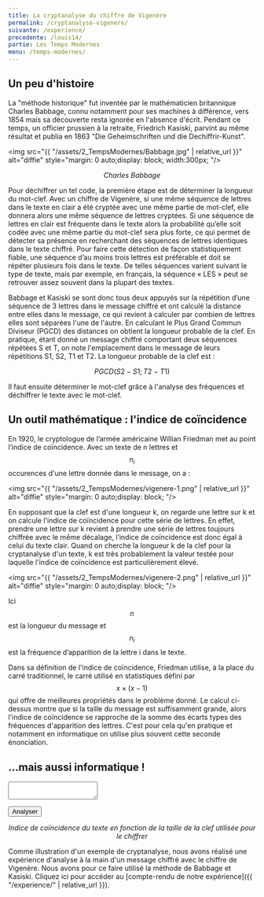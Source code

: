 ```yaml
---
title: La cryptanalyse du chiffre de Vigenère
permalink: /cryptanalyse-vigenere/
suivante: /experience/
precedente: /louis14/
partie: Les Temps Modernes
menu: /temps-modernes/
---
```


## Un peu d'histoire

La "méthode historique" fut inventée par le mathématicien britannique Charles Babbage, connu notamment pour ses machines à différence, vers 1854 mais sa découverte resta ignorée en l'absence d'écrit. Pendant ce temps, un officier prussien à la retraite, Friedrich Kasiski, parvint au même résultat et publia en 1863 "Die Geheimschriften und die Dechiffrir-Kunst".


<img src="{{ "/assets/2_TempsModernes/Babbage.jpg" | relative_url }}" alt="diffie" style="margin: 0 auto;display: block; width:300px; "/>
<p align="center"> <em> Charles Babbage </em> </p>

Pour déchiffrer un tel code, la première étape est de déterminer la longueur du mot-clef. Avec un chiffre de Vigenère, si une même séquence de lettres dans le texte en clair a été cryptée avec une même partie de mot-clef, elle donnera alors une même séquence de lettres cryptées. Si une séquence de lettres en clair est fréquente dans le texte alors la probabilité qu’elle soit codée avec une même partie du mot-clef sera plus forte, ce qui permet de détecter sa présence en recherchant des séquences de lettres identiques dans le texte chiffré. Pour faire cette détection de façon statistiquement fiable, une séquence d’au moins trois lettres est préférable et doit se répéter plusieurs fois dans le texte. De telles séquences varient suivant le type de texte, mais par exemple, en français, la séquence « LES » peut se retrouver assez souvent dans la plupart des textes.

Babbage et Kasiski se sont donc tous deux appuyés sur la répétition d’une séquence de 3 lettres dans le message chiffré et ont calculé la distance entre elles dans le message, ce qui revient à calculer par combien de lettres elles sont séparées l'une de l'autre. En calculant le Plus Grand Commun Diviseur (PGCD) des distances on obtient la longueur probable de la clef.
En pratique, étant donné un message chiffré comportant deux séquences répétées S et T, on note l'emplacement dans le message de leurs répétitions S1, S2, T1 et T2. La longueur probable de la clef est :

$$ PGCD (S2-S1 ; T2-T1) $$

Il faut ensuite déterminer le mot-clef grâce à l'analyse des fréquences et déchiffrer le texte avec le mot-clef.

## Un outil mathématique : l'indice de coïncidence

En 1920, le cryptologue de l’armée américaine Willian Friedman met au point l’indice de coïncidence. Avec un texte de n lettres et $$ n_{i} $$ occurences d'une lettre donnée dans le message, on a :

<img src="{{ "/assets/2_TempsModernes/vigenere-1.png" | relative_url }}" alt="diffie" style="margin: 0 auto;display: block; "/>

En supposant que la clef est d'une longueur k, on regarde une lettre sur k et on calcule l'indice de coïncidence pour cette série de lettres. En effet, prendre une lettre sur k revient à prendre une série de lettres toujours chiffrée avec le même décalage, l’indice de coïncidence est donc égal à celui du texte clair. Quand on cherche la longueur k de la clef pour la cryptanalyse d'un texte, k est très probablement la valeur testée pour laquelle l'indice de coïncidence est particulièrement élevé.

<img src="{{ "/assets/2_TempsModernes/vigenere-2.png" | relative_url }}" alt="diffie" style="margin: 0 auto;display: block; "/>

Ici $$ n $$ est la longueur du message et $$ n_{i} $$ est la fréquence d’apparition de la lettre i dans le texte.

Dans sa définition de l'indice de coïncidence, Friedman utilise, à la place du carré traditionnel, le carré utilisé en statistiques défini par $$ x \times (x-1) $$ qui offre de meilleures propriétés dans le problème donné. Le calcul ci-dessus montre que si la taille du message est suffisamment grande, alors l'indice de coïncidence se rapproche de la somme des écarts types des fréquences d'apparition des lettres. C'est pour cela qu'en pratique et notamment en informatique on utilise plus souvent cette seconde énonciation.

## ...mais aussi informatique !

<link rel="stylesheet" href="{{ '/assets/css/chartist.min.css' | relative_url }}">

<textarea id="myText"></textarea>
<button onclick="analyser()">Analyser</button>
<div class="ct-chart ct-octave" id="chart"></div>
<p align="center"><em>Indice de coïncidence du texte en fonction de la taille de la clef utilisée pour le chiffrer</em> </p>
<style>
  .ct-series-a .ct-bar {
    stroke: #159957;
  }
  .ct-series-b .ct-bar {
    stroke: #155799;
  }
</style>

Comme illustration d'un exemple de cryptanalyse, nous avons réalisé une expérience d'analyse à la main d'un message chiffré avec le chiffre de Vigenère. Nous avons pour ce faire utilisé la méthode de Babbage et Kasiski.
Cliquez ici pour accéder au [compte-rendu de notre expérience]({{ "/experience/" | relative_url }}).

<script src="{{ '/assets/chartist.min.js' | relative_url }}"></script>

<script>
  var longueurs = [20];
  for(i=0; i<20; i++) {longueurs[i] = i+1;}
  var indices = [20];
  for(i=0; i<20; i++) {indices[i] = 0;}
  new Chartist.Bar('#chart', {
    labels: longueurs,
    series: [indices,]
  }, {seriesBarDistance: 10});

  function analyser() {
    var propre = document.getElementById("myText").value.toUpperCase().latinise();
    var indices = [20];
    for(i=0; i<20; i++) {indices[i] = 0;}

    for(c=0; c<20; c++) {
      for(m=0; m<(c+1); m++) {
        var stats = [26]; for(i=0; i<26; i++) {stats[i] = 0;}
        var nbLettres = 0;
        for(i=0; i<propre.length; i++) {
          if(propre.charCodeAt(i) >= 65 && propre.charCodeAt(i) <= 90){ //si c'est une lettre
            if (nbLettres%(c+1) == m) { //Si on est au bon modulo
              stats[propre.charCodeAt(i)-65]++;
            }
            nbLettres++;
          }
        }
        for(i=0; i<26; i++){
          indices[c] += (stats[i]*stats[i]*(c+1))/(nbLettres*nbLettres);
        }
      }

    }

    new Chartist.Bar('#chart', {
      labels: longueurs,
      series: [indices,]
    }, {seriesBarDistance: 10});



  }



  var Latinise={};Latinise.latin_map={"Á":"A","Ă":"A","Ắ":"A","Ặ":"A","Ằ":"A","Ẳ":"A","Ẵ":"A","Ǎ":"A","Â":"A","Ấ":"A","Ậ":"A","Ầ":"A","Ẩ":"A","Ẫ":"A","Ä":"A","Ǟ":"A","Ȧ":"A","Ǡ":"A","Ạ":"A","Ȁ":"A","À":"A","Ả":"A","Ȃ":"A","Ā":"A","Ą":"A","Å":"A","Ǻ":"A","Ḁ":"A","Ⱥ":"A","Ã":"A","Ꜳ":"AA","Æ":"AE","Ǽ":"AE","Ǣ":"AE","Ꜵ":"AO","Ꜷ":"AU","Ꜹ":"AV","Ꜻ":"AV","Ꜽ":"AY","Ḃ":"B","Ḅ":"B","Ɓ":"B","Ḇ":"B","Ƀ":"B","Ƃ":"B","Ć":"C","Č":"C","Ç":"C","Ḉ":"C","Ĉ":"C","Ċ":"C","Ƈ":"C","Ȼ":"C","Ď":"D","Ḑ":"D","Ḓ":"D","Ḋ":"D","Ḍ":"D","Ɗ":"D","Ḏ":"D","ǲ":"D","ǅ":"D","Đ":"D","Ƌ":"D","Ǳ":"DZ","Ǆ":"DZ","É":"E","Ĕ":"E","Ě":"E","Ȩ":"E","Ḝ":"E","Ê":"E","Ế":"E","Ệ":"E","Ề":"E","Ể":"E","Ễ":"E","Ḙ":"E","Ë":"E","Ė":"E","Ẹ":"E","Ȅ":"E","È":"E","Ẻ":"E","Ȇ":"E","Ē":"E","Ḗ":"E","Ḕ":"E","Ę":"E","Ɇ":"E","Ẽ":"E","Ḛ":"E","Ꝫ":"ET","Ḟ":"F","Ƒ":"F","Ǵ":"G","Ğ":"G","Ǧ":"G","Ģ":"G","Ĝ":"G","Ġ":"G","Ɠ":"G","Ḡ":"G","Ǥ":"G","Ḫ":"H","Ȟ":"H","Ḩ":"H","Ĥ":"H","Ⱨ":"H","Ḧ":"H","Ḣ":"H","Ḥ":"H","Ħ":"H","Í":"I","Ĭ":"I","Ǐ":"I","Î":"I","Ï":"I","Ḯ":"I","İ":"I","Ị":"I","Ȉ":"I","Ì":"I","Ỉ":"I","Ȋ":"I","Ī":"I","Į":"I","Ɨ":"I","Ĩ":"I","Ḭ":"I","Ꝺ":"D","Ꝼ":"F","Ᵹ":"G","Ꞃ":"R","Ꞅ":"S","Ꞇ":"T","Ꝭ":"IS","Ĵ":"J","Ɉ":"J","Ḱ":"K","Ǩ":"K","Ķ":"K","Ⱪ":"K","Ꝃ":"K","Ḳ":"K","Ƙ":"K","Ḵ":"K","Ꝁ":"K","Ꝅ":"K","Ĺ":"L","Ƚ":"L","Ľ":"L","Ļ":"L","Ḽ":"L","Ḷ":"L","Ḹ":"L","Ⱡ":"L","Ꝉ":"L","Ḻ":"L","Ŀ":"L","Ɫ":"L","ǈ":"L","Ł":"L","Ǉ":"LJ","Ḿ":"M","Ṁ":"M","Ṃ":"M","Ɱ":"M","Ń":"N","Ň":"N","Ņ":"N","Ṋ":"N","Ṅ":"N","Ṇ":"N","Ǹ":"N","Ɲ":"N","Ṉ":"N","Ƞ":"N","ǋ":"N","Ñ":"N","Ǌ":"NJ","Ó":"O","Ŏ":"O","Ǒ":"O","Ô":"O","Ố":"O","Ộ":"O","Ồ":"O","Ổ":"O","Ỗ":"O","Ö":"O","Ȫ":"O","Ȯ":"O","Ȱ":"O","Ọ":"O","Ő":"O","Ȍ":"O","Ò":"O","Ỏ":"O","Ơ":"O","Ớ":"O","Ợ":"O","Ờ":"O","Ở":"O","Ỡ":"O","Ȏ":"O","Ꝋ":"O","Ꝍ":"O","Ō":"O","Ṓ":"O","Ṑ":"O","Ɵ":"O","Ǫ":"O","Ǭ":"O","Ø":"O","Ǿ":"O","Õ":"O","Ṍ":"O","Ṏ":"O","Ȭ":"O","Ƣ":"OI","Ꝏ":"OO","Ɛ":"E","Ɔ":"O","Ȣ":"OU","Ṕ":"P","Ṗ":"P","Ꝓ":"P","Ƥ":"P","Ꝕ":"P","Ᵽ":"P","Ꝑ":"P","Ꝙ":"Q","Ꝗ":"Q","Ŕ":"R","Ř":"R","Ŗ":"R","Ṙ":"R","Ṛ":"R","Ṝ":"R","Ȑ":"R","Ȓ":"R","Ṟ":"R","Ɍ":"R","Ɽ":"R","Ꜿ":"C","Ǝ":"E","Ś":"S","Ṥ":"S","Š":"S","Ṧ":"S","Ş":"S","Ŝ":"S","Ș":"S","Ṡ":"S","Ṣ":"S","Ṩ":"S","Ť":"T","Ţ":"T","Ṱ":"T","Ț":"T","Ⱦ":"T","Ṫ":"T","Ṭ":"T","Ƭ":"T","Ṯ":"T","Ʈ":"T","Ŧ":"T","Ɐ":"A","Ꞁ":"L","Ɯ":"M","Ʌ":"V","Ꜩ":"TZ","Ú":"U","Ŭ":"U","Ǔ":"U","Û":"U","Ṷ":"U","Ü":"U","Ǘ":"U","Ǚ":"U","Ǜ":"U","Ǖ":"U","Ṳ":"U","Ụ":"U","Ű":"U","Ȕ":"U","Ù":"U","Ủ":"U","Ư":"U","Ứ":"U","Ự":"U","Ừ":"U","Ử":"U","Ữ":"U","Ȗ":"U","Ū":"U","Ṻ":"U","Ų":"U","Ů":"U","Ũ":"U","Ṹ":"U","Ṵ":"U","Ꝟ":"V","Ṿ":"V","Ʋ":"V","Ṽ":"V","Ꝡ":"VY","Ẃ":"W","Ŵ":"W","Ẅ":"W","Ẇ":"W","Ẉ":"W","Ẁ":"W","Ⱳ":"W","Ẍ":"X","Ẋ":"X","Ý":"Y","Ŷ":"Y","Ÿ":"Y","Ẏ":"Y","Ỵ":"Y","Ỳ":"Y","Ƴ":"Y","Ỷ":"Y","Ỿ":"Y","Ȳ":"Y","Ɏ":"Y","Ỹ":"Y","Ź":"Z","Ž":"Z","Ẑ":"Z","Ⱬ":"Z","Ż":"Z","Ẓ":"Z","Ȥ":"Z","Ẕ":"Z","Ƶ":"Z","Ĳ":"IJ","Œ":"OE","ᴀ":"A","ᴁ":"AE","ʙ":"B","ᴃ":"B","ᴄ":"C","ᴅ":"D","ᴇ":"E","ꜰ":"F","ɢ":"G","ʛ":"G","ʜ":"H","ɪ":"I","ʁ":"R","ᴊ":"J","ᴋ":"K","ʟ":"L","ᴌ":"L","ᴍ":"M","ɴ":"N","ᴏ":"O","ɶ":"OE","ᴐ":"O","ᴕ":"OU","ᴘ":"P","ʀ":"R","ᴎ":"N","ᴙ":"R","ꜱ":"S","ᴛ":"T","ⱻ":"E","ᴚ":"R","ᴜ":"U","ᴠ":"V","ᴡ":"W","ʏ":"Y","ᴢ":"Z","á":"a","ă":"a","ắ":"a","ặ":"a","ằ":"a","ẳ":"a","ẵ":"a","ǎ":"a","â":"a","ấ":"a","ậ":"a","ầ":"a","ẩ":"a","ẫ":"a","ä":"a","ǟ":"a","ȧ":"a","ǡ":"a","ạ":"a","ȁ":"a","à":"a","ả":"a","ȃ":"a","ā":"a","ą":"a","ᶏ":"a","ẚ":"a","å":"a","ǻ":"a","ḁ":"a","ⱥ":"a","ã":"a","ꜳ":"aa","æ":"ae","ǽ":"ae","ǣ":"ae","ꜵ":"ao","ꜷ":"au","ꜹ":"av","ꜻ":"av","ꜽ":"ay","ḃ":"b","ḅ":"b","ɓ":"b","ḇ":"b","ᵬ":"b","ᶀ":"b","ƀ":"b","ƃ":"b","ɵ":"o","ć":"c","č":"c","ç":"c","ḉ":"c","ĉ":"c","ɕ":"c","ċ":"c","ƈ":"c","ȼ":"c","ď":"d","ḑ":"d","ḓ":"d","ȡ":"d","ḋ":"d","ḍ":"d","ɗ":"d","ᶑ":"d","ḏ":"d","ᵭ":"d","ᶁ":"d","đ":"d","ɖ":"d","ƌ":"d","ı":"i","ȷ":"j","ɟ":"j","ʄ":"j","ǳ":"dz","ǆ":"dz","é":"e","ĕ":"e","ě":"e","ȩ":"e","ḝ":"e","ê":"e","ế":"e","ệ":"e","ề":"e","ể":"e","ễ":"e","ḙ":"e","ë":"e","ė":"e","ẹ":"e","ȅ":"e","è":"e","ẻ":"e","ȇ":"e","ē":"e","ḗ":"e","ḕ":"e","ⱸ":"e","ę":"e","ᶒ":"e","ɇ":"e","ẽ":"e","ḛ":"e","ꝫ":"et","ḟ":"f","ƒ":"f","ᵮ":"f","ᶂ":"f","ǵ":"g","ğ":"g","ǧ":"g","ģ":"g","ĝ":"g","ġ":"g","ɠ":"g","ḡ":"g","ᶃ":"g","ǥ":"g","ḫ":"h","ȟ":"h","ḩ":"h","ĥ":"h","ⱨ":"h","ḧ":"h","ḣ":"h","ḥ":"h","ɦ":"h","ẖ":"h","ħ":"h","ƕ":"hv","í":"i","ĭ":"i","ǐ":"i","î":"i","ï":"i","ḯ":"i","ị":"i","ȉ":"i","ì":"i","ỉ":"i","ȋ":"i","ī":"i","į":"i","ᶖ":"i","ɨ":"i","ĩ":"i","ḭ":"i","ꝺ":"d","ꝼ":"f","ᵹ":"g","ꞃ":"r","ꞅ":"s","ꞇ":"t","ꝭ":"is","ǰ":"j","ĵ":"j","ʝ":"j","ɉ":"j","ḱ":"k","ǩ":"k","ķ":"k","ⱪ":"k","ꝃ":"k","ḳ":"k","ƙ":"k","ḵ":"k","ᶄ":"k","ꝁ":"k","ꝅ":"k","ĺ":"l","ƚ":"l","ɬ":"l","ľ":"l","ļ":"l","ḽ":"l","ȴ":"l","ḷ":"l","ḹ":"l","ⱡ":"l","ꝉ":"l","ḻ":"l","ŀ":"l","ɫ":"l","ᶅ":"l","ɭ":"l","ł":"l","ǉ":"lj","ſ":"s","ẜ":"s","ẛ":"s","ẝ":"s","ḿ":"m","ṁ":"m","ṃ":"m","ɱ":"m","ᵯ":"m","ᶆ":"m","ń":"n","ň":"n","ņ":"n","ṋ":"n","ȵ":"n","ṅ":"n","ṇ":"n","ǹ":"n","ɲ":"n","ṉ":"n","ƞ":"n","ᵰ":"n","ᶇ":"n","ɳ":"n","ñ":"n","ǌ":"nj","ó":"o","ŏ":"o","ǒ":"o","ô":"o","ố":"o","ộ":"o","ồ":"o","ổ":"o","ỗ":"o","ö":"o","ȫ":"o","ȯ":"o","ȱ":"o","ọ":"o","ő":"o","ȍ":"o","ò":"o","ỏ":"o","ơ":"o","ớ":"o","ợ":"o","ờ":"o","ở":"o","ỡ":"o","ȏ":"o","ꝋ":"o","ꝍ":"o","ⱺ":"o","ō":"o","ṓ":"o","ṑ":"o","ǫ":"o","ǭ":"o","ø":"o","ǿ":"o","õ":"o","ṍ":"o","ṏ":"o","ȭ":"o","ƣ":"oi","ꝏ":"oo","ɛ":"e","ᶓ":"e","ɔ":"o","ᶗ":"o","ȣ":"ou","ṕ":"p","ṗ":"p","ꝓ":"p","ƥ":"p","ᵱ":"p","ᶈ":"p","ꝕ":"p","ᵽ":"p","ꝑ":"p","ꝙ":"q","ʠ":"q","ɋ":"q","ꝗ":"q","ŕ":"r","ř":"r","ŗ":"r","ṙ":"r","ṛ":"r","ṝ":"r","ȑ":"r","ɾ":"r","ᵳ":"r","ȓ":"r","ṟ":"r","ɼ":"r","ᵲ":"r","ᶉ":"r","ɍ":"r","ɽ":"r","ↄ":"c","ꜿ":"c","ɘ":"e","ɿ":"r","ś":"s","ṥ":"s","š":"s","ṧ":"s","ş":"s","ŝ":"s","ș":"s","ṡ":"s","ṣ":"s","ṩ":"s","ʂ":"s","ᵴ":"s","ᶊ":"s","ȿ":"s","ɡ":"g","ᴑ":"o","ᴓ":"o","ᴝ":"u","ť":"t","ţ":"t","ṱ":"t","ț":"t","ȶ":"t","ẗ":"t","ⱦ":"t","ṫ":"t","ṭ":"t","ƭ":"t","ṯ":"t","ᵵ":"t","ƫ":"t","ʈ":"t","ŧ":"t","ᵺ":"th","ɐ":"a","ᴂ":"ae","ǝ":"e","ᵷ":"g","ɥ":"h","ʮ":"h","ʯ":"h","ᴉ":"i","ʞ":"k","ꞁ":"l","ɯ":"m","ɰ":"m","ᴔ":"oe","ɹ":"r","ɻ":"r","ɺ":"r","ⱹ":"r","ʇ":"t","ʌ":"v","ʍ":"w","ʎ":"y","ꜩ":"tz","ú":"u","ŭ":"u","ǔ":"u","û":"u","ṷ":"u","ü":"u","ǘ":"u","ǚ":"u","ǜ":"u","ǖ":"u","ṳ":"u","ụ":"u","ű":"u","ȕ":"u","ù":"u","ủ":"u","ư":"u","ứ":"u","ự":"u","ừ":"u","ử":"u","ữ":"u","ȗ":"u","ū":"u","ṻ":"u","ų":"u","ᶙ":"u","ů":"u","ũ":"u","ṹ":"u","ṵ":"u","ᵫ":"ue","ꝸ":"um","ⱴ":"v","ꝟ":"v","ṿ":"v","ʋ":"v","ᶌ":"v","ⱱ":"v","ṽ":"v","ꝡ":"vy","ẃ":"w","ŵ":"w","ẅ":"w","ẇ":"w","ẉ":"w","ẁ":"w","ⱳ":"w","ẘ":"w","ẍ":"x","ẋ":"x","ᶍ":"x","ý":"y","ŷ":"y","ÿ":"y","ẏ":"y","ỵ":"y","ỳ":"y","ƴ":"y","ỷ":"y","ỿ":"y","ȳ":"y","ẙ":"y","ɏ":"y","ỹ":"y","ź":"z","ž":"z","ẑ":"z","ʑ":"z","ⱬ":"z","ż":"z","ẓ":"z","ȥ":"z","ẕ":"z","ᵶ":"z","ᶎ":"z","ʐ":"z","ƶ":"z","ɀ":"z","ﬀ":"ff","ﬃ":"ffi","ﬄ":"ffl","ﬁ":"fi","ﬂ":"fl","ĳ":"ij","œ":"oe","ﬆ":"st","ₐ":"a","ₑ":"e","ᵢ":"i","ⱼ":"j","ₒ":"o","ᵣ":"r","ᵤ":"u","ᵥ":"v","ₓ":"x"};
  String.prototype.latinise=function(){return this.replace(/[^A-Za-z0-9\[\] ]/g,function(a){return Latinise.latin_map[a]||a})};

</script>
